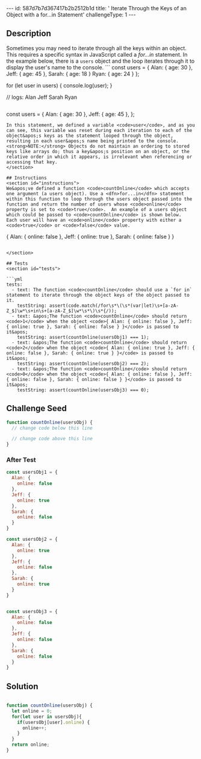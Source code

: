 <html><head></head><body>---
id: 587d7b7d367417b2b2512b1d
title: &apos; Iterate Through the Keys of an Object with a for...in Statement&apos;
challengeType: 1
---

## Description
<section id="description">
Sometimes you may need to iterate through all the keys within an object. This requires a specific syntax in JavaScript called a <dfn>for...in</dfn> statement. In the example below, there is a <code>users</code> object and the loop iterates through it to display the user&apos;s name to the console.
```
const users = {
  Alan: {
    age: 30
  },
  Jeff: {
    age: 45
  },
  Sarah: {
    age: 18
  }
  Ryan: {
    age: 24
  }
};

for (let user in users) {
  console.log(user);
}

// logs:
Alan
Jeff
Sarah
Ryan
```

```
const users = {
  Alan: {
    age: 30
  },
  Jeff: {
    age: 45
  },
};


```
In this statement, we defined a variable <code>user</code>, and as you can see, this variable was reset during each iteration to each of the object&apos;s keys as the statement looped through the object, resulting in each user&apos;s name being printed to the console.
<strong>NOTE:</strong> Objects do not maintain an ordering to stored keys like arrays do; thus a key&apos;s position on an object, or the relative order in which it appears, is irrelevant when referencing or accessing that key.
</section>

## Instructions
<section id="instructions">
We&apos;ve defined a function <code>countOnline</code> which accepts one argument (a users object). Use a <dfn>for...in</dfn> statement within this function to loop through the users object passed into the function and return the number of users whose <code>online</code> property is set to <code>true</code>.  An example of a users object which could be passed to <code>countOnline</code> is shown below.  Each user will have an <code>online</code> property with either a <code>true</code> or <code>false</code> value.

```
{
  Alan: {
    online: false
  },
  Jeff: {
    online: true
  },
  Sarah: {
    online: false
  }
}
```

</section>

## Tests
<section id="tests">

```yml
tests:
  - text: The function <code>countOnline</code> should use a `for in` statement to iterate through the object keys of the object passed to it.
    testString: assert(code.match(/for\s*\(\s*(var|let)\s+[a-zA-Z_$]\w*\s+in\s+[a-zA-Z_$]\w*\s*\)\s*{/));
  - text: &apos;The function <code>countOnline</code> should return <code>1</code> when the object <code>{ Alan: { online: false }, Jeff: { online: true }, Sarah: { online: false } }</code> is passed to it&apos;
    testString: assert(countOnline(usersObj1) === 1);
  - text: &apos;The function <code>countOnline</code> should return <code>2</code> when the object <code>{ Alan: { online: true }, Jeff: { online: false }, Sarah: { online: true } }</code> is passed to it&apos;
    testString: assert(countOnline(usersObj2) === 2);
  - text: &apos;The function <code>countOnline</code> should return <code>0</code> when the object <code>{ Alan: { online: false }, Jeff: { online: false }, Sarah: { online: false } }</code> is passed to it&apos;
    testString: assert(countOnline(usersObj3) === 0);
```

</section>

## Challenge Seed
<section id="challengeSeed">

<div id="js-seed">

```js
function countOnline(usersObj) {
  // change code below this line

  // change code above this line
}
```

</div>

### After Test
<div id="js-teardown">

```js
const usersObj1 = {
  Alan: {
    online: false
  },
  Jeff: {
    online: true
  },
  Sarah: {
    online: false
  }
}

const usersObj2 = {
  Alan: {
    online: true
  },
  Jeff: {
    online: false
  },
  Sarah: {
    online: true
  }
}


const usersObj3 = {
  Alan: {
    online: false
  },
  Jeff: {
    online: false
  },
  Sarah: {
    online: false
  }
}
```

</div>


</section>

## Solution
<section id="solution">

```js

function countOnline(usersObj) {
  let online = 0;
  for(let user in usersObj){
    if(usersObj[user].online) {
      online++;
    }
  }
  return online;
}

```
</section>
</body></html>